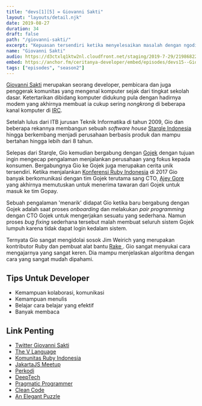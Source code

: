 ```yaml
---
title: "devs[1][5] = Giovanni Sakti"
layout: "layouts/detail.njk"
date: 2019-08-27
duration: 34
draft: false
path: "/giovanni-sakti/"
excerpt: "Kepuasan tersendiri ketika menyelesaikan masalah dengan ngoding."
name: "Giovanni Sakti"
audio: https://d3ctxlq1ktw2nl.cloudfront.net/staging/2019-7-29/21986822-44100-2-4f394afd3c14f.m4a
embed: https://anchor.fm/ceritanya-developer/embed/episodes/devs15--Giovanni-Sakti-e54vuo/a-altg26
tags: ["episodes", "season2"]
---
```


[Giovanni Sakti](https://twitter.com/giosakti) merupakan seorang developer, pembicara dan juga penggerak komunitas yang mengenal komputer sejak dari tingkat sekolah dasar. Ketertarikan dibidang komputer didukung pula dengan hadirnya modem yang akhirnya membuat ia cukup sering _nongkrong_ di beberapa kanal komputer di [IRC](https://en.wikipedia.org/wiki/Internet_Relay_Chat).

Setelah lulus dari ITB jurusan Teknik Informatika di tahun 2009, Gio dan beberapa rekannya membangun sebuah _software house_ [Starqle Indonesia](http://starqle.com/) hingga berkembang menjadi perusahaan berbasis produk dan mampu bertahan hingga lebih dari 8 tahun.

Selepas dari Starqle, Gio kemudian bergabung dengan [Gojek]() dengan tujuan ingin mengecap pengalaman menjalankan perusahaan yang fokus kepada konsumen. Bergabungnya Gio ke Gojek juga merupakan cerita unik tersendiri. Ketika menjalankan [Konferensi Ruby Indonesia](https://ruby.id/conf/2019/index.html) di 2017 Gio banyak berkomunikasi dengan tim Gojek terutama sang CTO, [Ajey Gore](https://www.linkedin.com/in/ajeygore/) yang akhirnya memutuskan untuk menerima tawaran dari Gojek untuk masuk ke tim Gopay.

Sebuah pengalaman 'menarik' didapat Gio ketika baru bergabung dengan Gojek adalah saat proses _onboarding_ dan melakukan _pair programming_ dengan CTO Gojek untuk mengerjakan sesuatu yang sederhana. Namun proses _bug fixing_ sederhana tersebut malah membuat seluruh sistem Gojek lumpuh karena tidak dapat login kedalam sistem.

Ternyata Gio sangat mengidolai sosok Jim Weirich yang merupakan kontributor Ruby dan pembuat alat bantu [ Rake ](https://github.com/ruby/rake). Gio sangat menyukai cara mengajarnya yang sangat keren. Dia mampu menjelaskan algoritma dengan cara yang sangat mudah dipahami.

## Tips Untuk Developer

- Kemampuan kolaborasi, komunikasi
- Kemampuan menulis
- Belajar cara belajar yang efektif
- Banyak membaca

## Link Penting

- [Twitter Giovanni Sakti](https://twitter.com/giosakti)
- [The V Language](https://vlang.io/)
- [Komunitas Ruby Indonesia](https://ruby.id/)
- [JakartaJS Meetup](https://www.meetup.com/jakartajs)
- [Perkodi](https://perkodi.org/)
- [DeepTech](https://www.instagram.com/deeptech.id/)
- [Pragmatic Programmer](https://pragprog.com/book/tpp20/the-pragmatic-programmer-20th-anniversary-edition)
- [Clean Code](https://www.amazon.com/Clean-Code-Handbook-Software-Craftsmanship/dp/0132350882)
- [An Elegant Puzzle](https://www.amazon.com/Elegant-Puzzle-Systems-Engineering-Management/dp/1732265186)

